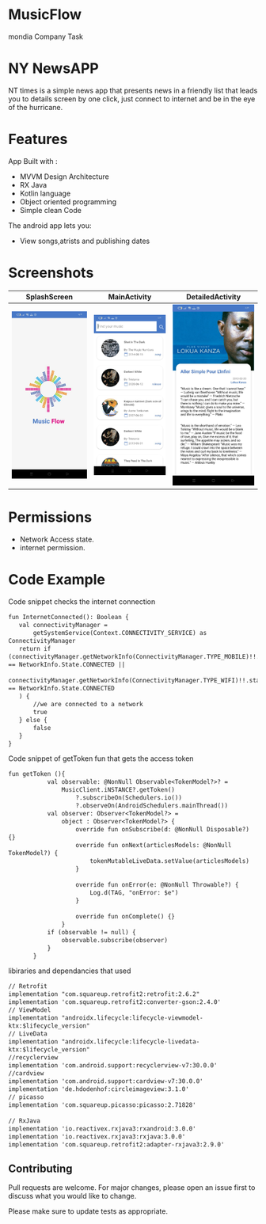 # MusicFlow
mondia Company Task
# NY NewsAPP
NT times is a simple news app that presents news in a friendly list that leads you to details screen by one click, just connect to internet and be in the eye of the hurricane.


# Features
App Built with :
* MVVM Design Architecture
* RX Java
* Kotlin language
* Object oriented programming
* Simple clean Code

The android app lets you:
* View songs,atrists and publishing dates

# Screenshots
SplashScreen              |  MainActivity         |  DetailedActivity
:-------------------------:|:-------------------------: |:-------------------------:
![](https://github.com/ahmedhassan2017/MusicFlow/blob/master/app/src/main/res/drawable-v24/screen1.jpeg)  |  ![](https://github.com/ahmedhassan2017/MusicFlow/blob/master/app/src/main/res/drawable-v24/screen2.jpeg)  |  ![](https://github.com/ahmedhassan2017/MusicFlow/blob/master/app/src/main/res/drawable-v24/screen3.jpeg)

# Permissions
* Network Access state.
* internet permission.

# Code Example
 Code snippet checks the internet connection
 ```
 fun InternetConnected(): Boolean {
    val connectivityManager =
        getSystemService(Context.CONNECTIVITY_SERVICE) as ConnectivityManager
    return if (connectivityManager.getNetworkInfo(ConnectivityManager.TYPE_MOBILE)!!.state == NetworkInfo.State.CONNECTED ||
        connectivityManager.getNetworkInfo(ConnectivityManager.TYPE_WIFI)!!.state == NetworkInfo.State.CONNECTED
    ) {
        //we are connected to a network
        true
    } else {
        false
    }
}
```
 Code snippet of getToken fun that gets the access token
 ```
 fun getToken (){
            val observable: @NonNull Observable<TokenModel?>? =
                MusicClient.iNSTANCE?.getToken()
                    ?.subscribeOn(Schedulers.io())
                    ?.observeOn(AndroidSchedulers.mainThread())
            val observer: Observer<TokenModel?> =
                object : Observer<TokenModel?> {
                    override fun onSubscribe(d: @NonNull Disposable?) {}
                    override fun onNext(articlesModels: @NonNull TokenModel?) {
                        tokenMutableLiveData.setValue(articlesModels)
                    }

                    override fun onError(e: @NonNull Throwable?) {
                        Log.d(TAG, "onError: $e")
                    }

                    override fun onComplete() {}
                }
            if (observable != null) {
                observable.subscribe(observer)
            }
        }
```

libiraries and dependancies that used
```
// Retrofit
implementation "com.squareup.retrofit2:retrofit:2.6.2"
implementation 'com.squareup.retrofit2:converter-gson:2.4.0'
// ViewModel
implementation "androidx.lifecycle:lifecycle-viewmodel-ktx:$lifecycle_version"
// LiveData
implementation "androidx.lifecycle:lifecycle-livedata-ktx:$lifecycle_version"
//recyclerview
implementation 'com.android.support:recyclerview-v7:30.0.0'
//cardview
implementation 'com.android.support:cardview-v7:30.0.0'
implementation 'de.hdodenhof:circleimageview:3.1.0'
// picasso
implementation 'com.squareup.picasso:picasso:2.71828'

// RxJava
implementation 'io.reactivex.rxjava3:rxandroid:3.0.0'
implementation 'io.reactivex.rxjava3:rxjava:3.0.0'
implementation 'com.squareup.retrofit2:adapter-rxjava3:2.9.0'

```
## Contributing
Pull requests are welcome. For major changes, please open an issue first to discuss what you would like to change.

Please make sure to update tests as appropriate.


